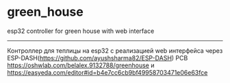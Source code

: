 # green_house
esp32 controller for green house with web interface

---------------------------------------------------------------------------------------------------------------------------
Контроллер для теплицы на esp32 c реализацией web интерфейса через ESP-DASH(https://github.com/ayushsharma82/ESP-DASH)
PCB https://oshwlab.com/belalex.9132788/greenhouse и https://easyeda.com/editor#id=b4e7cc6cb9bf49958703471e06e63fce
